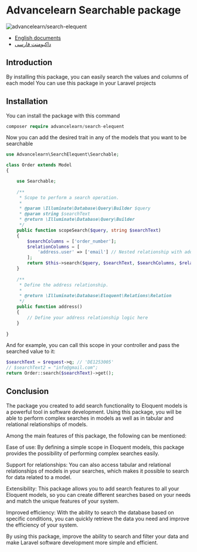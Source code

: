 # Advancelearn Searchable package

<img src="https://banners.beyondco.de/advancelearn%2Fsearch-elequent.png?theme=light&packageManager=composer+require&packageName=advancelearn%2Fsearch-elequent&pattern=topography&style=style_1&description=By+installing+this+package%2C+you+can+easily+search+in+ElQuent+Laravel%2C+even+between+nested+relations&md=1&showWatermark=0&fontSize=100px&images=https%3A%2F%2Flaravel.com%2Fimg%2Flogomark.min.svg&widths=350" alt="advancelearn/search-elequent">


<a name="introduction"></a>

- [English documents](README.md)
- [داکیومنت فارسی](README-FA.md)

## Introduction

By installing this package, you can easily search the values and columns of each model You can use this package in your
Laravel projects
<a name="installation"></a>

## Installation

You can install the package with this command

```php
composer require advancelearn/search-elequent
```

Now you can add the desired trait in any of the models that you want to be searchable

```php
use Advancelearn\SearchElequent\Searchable;

class Order extends Model
{

    use Searchable;
    
    /**
     * Scope to perform a search operation.
     *
     * @param \Illuminate\Database\Query\Builder $query
     * @param string $searchText
     * @return \Illuminate\Database\Query\Builder
     */
    public function scopeSearch($query, string $searchText)
    {
        $searchColumns = ['order_number'];
        $relationColumns = [
            'address.user' => ['email'] // Nested relationship with address and user
        ];
        return $this->search($query, $searchText, $searchColumns, $relationColumns);
    }
    
    /**
     * Define the address relationship.
     *
     * @return \Illuminate\Database\Eloquent\Relations\Relation
     */
    public function address()
    {
        // Define your address relationship logic here
    }
    
}
```

And for example, you can call this scope in your controller and pass the searched value to it:

```php
$searchText = $request->q; // 'DE1253005'
// $searchText2 = "info@gmail.com";
return Order::search($searchText)->get();
```

<a name="conclusion"></a>

## Conclusion

The package you created to add search functionality to Eloquent models is a powerful tool in software development. Using this package, you will be able to perform complex searches in models as well as in tabular and relational relationships of models.

Among the main features of this package, the following can be mentioned:

Ease of use: By defining a simple scope in Eloquent models, this package provides the possibility of performing complex searches easily.

Support for relationships: You can also access tabular and relational relationships of models in your searches, which makes it possible to search for data related to a model.

Extensibility: This package allows you to add search features to all your Eloquent models, so you can create different searches based on your needs and match the unique features of your system.

Improved efficiency: With the ability to search the database based on specific conditions, you can quickly retrieve the data you need and improve the efficiency of your system.

By using this package, improve the ability to search and filter your data and make Laravel software development more simple and efficient.
